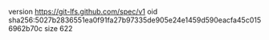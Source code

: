 version https://git-lfs.github.com/spec/v1
oid sha256:5027b2836551ea0f91fa27b97335de905e24e1459d590eacfa45c0156962b70c
size 622
